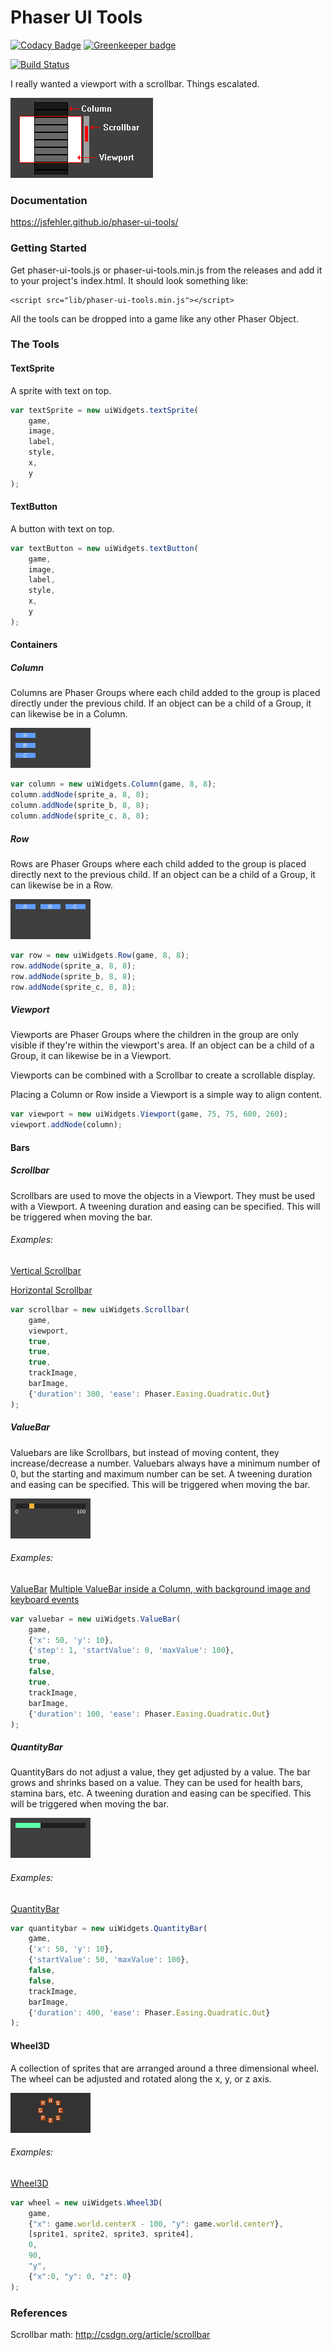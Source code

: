 # Phaser UI Tools

[![Codacy Badge](https://api.codacy.com/project/badge/Grade/aa833f08d69c471c9614f1ffac4f31e2)](https://app.codacy.com/app/joshua-fehler_2/phaser-ui-tools?utm_source=github.com&utm_medium=referral&utm_content=jsfehler/phaser-ui-tools&utm_campaign=badger)
[![Greenkeeper badge](https://badges.greenkeeper.io/jsfehler/phaser-ui-tools.svg)](https://greenkeeper.io/)

[![Build Status](https://travis-ci.org/jsfehler/phaser-ui-tools.svg?branch=master)](https://travis-ci.org/jsfehler/phaser-ui-tools)

I really wanted a viewport with a scrollbar. Things escalated.

![scrollbar](https://raw.githubusercontent.com/jsfehler/phaser-ui-tools/master/assets/diagram.png)

### Documentation
https://jsfehler.github.io/phaser-ui-tools/


### Getting Started
Get phaser-ui-tools.js or phaser-ui-tools.min.js from the releases and add it to your project's index.html.
It should look something like:
```
<script src="lib/phaser-ui-tools.min.js"></script>
```
All the tools can be dropped into a game like any other Phaser Object.


### The Tools

#### TextSprite
A sprite with text on top.
```javascript
var textSprite = new uiWidgets.textSprite(
    game,
    image,
    label,
    style,
    x,
    y
);
```

#### TextButton
A button with text on top.
```javascript
var textButton = new uiWidgets.textButton(
    game,
    image,
    label,
    style,
    x,
    y
);
```

#### Containers

##### Column

Columns are Phaser Groups where each child added to the group is placed directly under the previous child. If an object can be a child of a Group, it can likewise be in a Column.

![column](https://raw.githubusercontent.com/jsfehler/phaser-ui-tools/master/assets/diagram_column.png)
```javascript
var column = new uiWidgets.Column(game, 8, 8);
column.addNode(sprite_a, 8, 8);
column.addNode(sprite_b, 8, 8);
column.addNode(sprite_c, 8, 8);
```

##### Row

Rows are Phaser Groups where each child added to the group is placed directly next to the previous child. If an object can be a child of a Group, it can likewise be in a Row.

![row](https://raw.githubusercontent.com/jsfehler/phaser-ui-tools/master/assets/diagram_row.png)
```javascript
var row = new uiWidgets.Row(game, 8, 8);
row.addNode(sprite_a, 8, 8);
row.addNode(sprite_b, 8, 8);
row.addNode(sprite_c, 8, 8);
```

##### Viewport
Viewports are Phaser Groups where the children in the group are only visible if they're within the viewport's area.
If an object can be a child of a Group, it can likewise be in a Viewport.

Viewports can be combined with a Scrollbar to create a scrollable display.

Placing a Column or Row inside a Viewport is a simple way to align content.

```javascript
var viewport = new uiWidgets.Viewport(game, 75, 75, 600, 260);
viewport.addNode(column);
```

#### Bars

##### Scrollbar
Scrollbars are used to move the objects in a Viewport. They must be used with a Viewport.
A tweening duration and easing can be specified. This will be triggered when moving the bar.

###### Examples:

[Vertical Scrollbar](https://jsfehler.github.io/phaser-ui-tools/examples/html/vscrollbar.html)

[Horizontal Scrollbar](https://jsfehler.github.io/phaser-ui-tools/examples/html/hscrollbar.html)

```javascript
var scrollbar = new uiWidgets.Scrollbar(
    game,
    viewport,
    true,
    true,
    true,
    trackImage,
    barImage,
    {'duration': 300, 'ease': Phaser.Easing.Quadratic.Out}
);
```

##### ValueBar
Valuebars are like Scrollbars, but instead of moving content, they increase/decrease a number.
Valuebars always have a minimum number of 0, but the starting and maximum number can be set.
A tweening duration and easing can be specified. This will be triggered when moving the bar.

![valuebar](https://raw.githubusercontent.com/jsfehler/phaser-ui-tools/master/assets/diagram_valuebar.png)

###### Examples:

[ValueBar](https://jsfehler.github.io/phaser-ui-tools/examples/html/valuebar.html)
[Multiple ValueBar inside a Column, with background image and keyboard events](https://jsfehler.github.io/phaser-ui-tools/examples/html/valuebar_column.html)

```javascript
var valuebar = new uiWidgets.ValueBar(
    game,
    {'x': 50, 'y': 10},
    {'step': 1, 'startValue': 0, 'maxValue': 100},
    true,
    false,
    true,
    trackImage,
    barImage,
    {'duration': 100, 'ease': Phaser.Easing.Quadratic.Out}
);
```

##### QuantityBar
QuantityBars do not adjust a value, they get adjusted by a value. The bar grows and shrinks based on a value.
They can be used for health bars, stamina bars, etc.
A tweening duration and easing can be specified. This will be triggered when moving the bar.

![quantitybar](https://raw.githubusercontent.com/jsfehler/phaser-ui-tools/master/assets/diagram_quantitybar.png)

###### Examples:

[QuantityBar](https://jsfehler.github.io/phaser-ui-tools/examples/html/quantitybar.html)

```javascript
var quantitybar = new uiWidgets.QuantityBar(
    game,
    {'x': 50, 'y': 10},
    {'startValue': 50, 'maxValue': 100},
    false,
    false,
    trackImage,
    barImage,
    {'duration': 400, 'ease': Phaser.Easing.Quadratic.Out}
);
```

#### Wheel3D
A collection of sprites that are arranged around a three dimensional wheel.
The wheel can be adjusted and rotated along the x, y, or z axis.

![wheel3D](https://raw.githubusercontent.com/jsfehler/phaser-ui-tools/master/assets/diagram_wheel3D.png)


###### Examples:

[Wheel3D](https://jsfehler.github.io/phaser-ui-tools/examples/html/wheel3D.html)

```javascript
var wheel = new uiWidgets.Wheel3D(
    game,
    {"x": game.world.centerX - 100, "y": game.world.centerY},
    [sprite1, sprite2, sprite3, sprite4],
    0,
    90,
    "y",
    {"x":0, "y": 0, "z": 0}
);
```

### References
Scrollbar math:
http://csdgn.org/article/scrollbar
